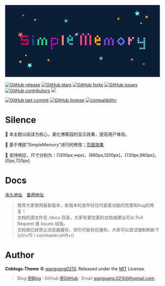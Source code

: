 <div align="center">

<img src="./Images/simple1.png" />

<br>

</div>

[![GitHub release](https://img.shields.io/github/v/release/wangyang0210/Cnblogs-Theme.svg)](https://github.com/wangyang0210/Cnblogs-Theme/releases)
[![GitHub stars](https://img.shields.io/github/stars/wangyang0210/Cnblogs-Theme.svg)](https://github.com/wangyang0210/Cnblogs-Theme/stargazers)
[![GitHub forks](https://img.shields.io/github/forks/wangyang0210/Cnblogs-Theme.svg)](https://github.com/wangyang0210/Cnblogs-Theme/network)
[![GitHub issues](https://img.shields.io/github/issues/wangyang0210/Cnblogs-Theme.svg)](https://github.com/wangyang0210/Cnblogs-Theme/issues)
[![GitHub contributors](https://img.shields.io/github/contributors/wangyang0210/Cnblogs-Theme.svg)](https://github.com/wangyang0210/Cnblogs-Theme/graphs/contributors)
[![](https://data.jsdelivr.com/v1/package/gh/wangyang0210/Cnblogs-Theme/badge?style=rounded)](https://www.jsdelivr.com/package/gh/wangyang0210/Cnblogs-Theme)

[![GitHub last commit](https://img.shields.io/github/last-commit/wangyang0210/Cnblogs-Theme.svg)](https://github.com/wangyang0210/Cnblogs-Theme/commits/master)
[![GitHub license](https://img.shields.io/github/license/esofar/cnblogs-theme-silence.svg)](https://github.com/wangyang0210/Cnblogs-Theme/blob/v2/LICENSE)
[![compatibility](https://camo.githubusercontent.com/31ac3f0ce805dc34a29b615131caa26cbf4dc127/68747470733a2f2f696d672e736869656c64732e696f2f62616467652f62726f777365722d2532306368726f6d6525323025374325323066697265666f782532302537432532306f706572612532302537432532307361666172692532302537432532306965253230253345253344253230392d6c69676874677265792e737667)](https://github.com/wangyang0210/Cnblogs-Theme)


# Silence

📖 本主题以阅读为核心，美化博客园的显示效果，提高用户体验。

🍰 基于博皮“SimpleMemory”进行的修改；[页面效果](https://www.cnblogs.com/wangyang0210/)

🧀 支持响应，尺寸分别为：(1200px,∞px)，(960px,1200px]，(720px,960px]，(0px,720px]

# Docs

[永久地址](https://wangyang0210.github.io/Cnblogs-Theme/v2/#/)　[备用地址](https://docs.wangyangyang.vip/docs/v2/#/)

> 推荐大家使用最新版本，新版本的发布往往代表着功能的完善和bug的修复！
> <br>文档的源文件在 /docs 目录，大家有更完善的文档或建议可以 Pull Request 或 Issues 给我。
> <br>文档我已经禁止浏览器缓存，但仍可能存在缓存，大家可以尝试强制刷新下(ctrl+f5 / command+shift+r)

# Author

**Cnblogs-Theme** © [wangyang0210](https://github.com/wangyang0210), Released under the [MIT](./LICENSE) License.<br>

> Blog [@Blog](https://www.cnblogs.com/wangyang0210/) · GitHub [@GitHub](https://github.com/wangyang0210) · Email wangyang.0210@foxmail.com

